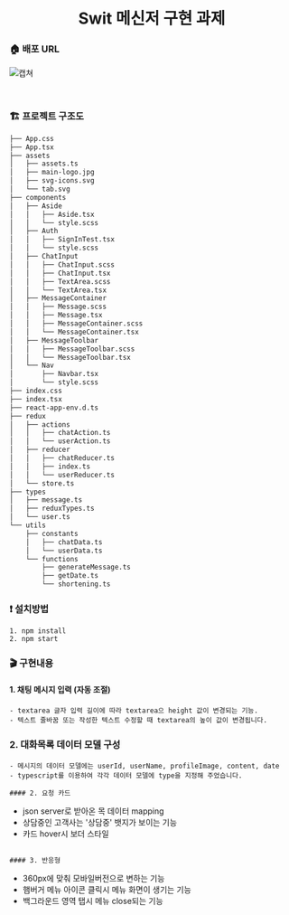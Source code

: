 <h1 align= "center"> Swit 메신저 구현 과제</h1>

### :house: 배포 URL

![캡쳐](https://user-images.githubusercontent.com/85682854/153686261-fc3e9267-b3e6-4183-807f-18e5dc3e0944.png)

<br/>

### 🏗 프로젝트 구조도

```html
├── App.css
├── App.tsx
├── assets
│   ├── assets.ts
│   ├── main-logo.jpg
│   ├── svg-icons.svg
│   └── tab.svg
├── components
│   ├── Aside
│   │   ├── Aside.tsx
│   │   └── style.scss
│   ├── Auth
│   │   ├── SignInTest.tsx
│   │   └── style.scss
│   ├── ChatInput
│   │   ├── ChatInput.scss
│   │   ├── ChatInput.tsx
│   │   ├── TextArea.scss
│   │   └── TextArea.tsx
│   ├── MessageContainer
│   │   ├── Message.scss
│   │   ├── Message.tsx
│   │   ├── MessageContainer.scss
│   │   └── MessageContainer.tsx
│   ├── MessageToolbar
│   │   ├── MessageToolbar.scss
│   │   └── MessageToolbar.tsx
│   └── Nav
│       ├── Navbar.tsx
│       └── style.scss
├── index.css
├── index.tsx
├── react-app-env.d.ts
├── redux
│   ├── actions
│   │   ├── chatAction.ts
│   │   └── userAction.ts
│   ├── reducer
│   │   ├── chatReducer.ts
│   │   ├── index.ts
│   │   └── userReducer.ts
│   └── store.ts
├── types
│   ├── message.ts
│   ├── reduxTypes.ts
│   └── user.ts
└── utils
    ├── constants
    │   ├── chatData.ts
    │   └── userData.ts
    └── functions
        ├── generateMessage.ts
        ├── getDate.ts
        └── shortening.ts
```

### :exclamation: 설치방법
~~~
1. npm install
2. npm start
~~~



### :clapper: 구현내용

#### 1. 채팅 메시지 입력 (자동 조절)
~~~
- textarea 글자 입력 길이에 따라 textarea으 height 값이 변경되는 기능.
- 텍스트 줄바꿈 또는 작성한 텍스트 수정할 때 textarea의 높이 값이 변경됩니다.
~~~

### 2. 대화목록 데이터 모델 구성
~~~
- 메시지의 데이터 모델에는 userId, userName, profileImage, content, date 
- typescript를 이용하여 각각 데이터 모델에 type을 지정해 주었습니다.

#### 2. 요청 카드
~~~
- json server로 받아온 목 데이터 mapping
- 상담중인 고객사는 '상담중' 뱃지가 보이는 기능
- 카드 hover시 보더 스타일
~~~

#### 3. 반응형
~~~
- 360px에 맞춰 모바일버전으로 변하는 기능
- 햄버거 메뉴 아이콘 클릭시 메뉴 화면이 생기는 기능
- 백그라운드 영역 탭시 메뉴 close되는 기능
~~~

